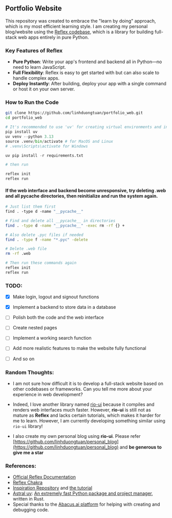 ## Portfolio Website

This repository was created to embrace the "learn by doing" approach, which is my most efficient learning style. I am creating my personal blog/website using the [Reflex codebase](https://github.com/reflex-dev/reflex), which is a library for building full-stack web apps entirely in pure Python.

### Key Features of Reflex

- **Pure Python**: Write your app's frontend and backend all in Python—no need to learn JavaScript.
- **Full Flexibility**: Reflex is easy to get started with but can also scale to handle complex apps.
- **Deploy Instantly**: After building, deploy your app with a single command or host it on your own server.

### How to Run the Code

```bash
git clone https://github.com/linhduongtuan/portfolio_web.git
cd portfolio_web
```
```python 
# It's recommended to use 'uv' for creating virtual environments and installing packages swiftly
pip install uv
uv venv --python 3.13
source .venv/bin/activate # for MacOS and Linux
# .venv\Scripts\activate for Windows

uv pip install -r requirements.txt
```
```python 
# then run

reflex init
reflex run
```

#### If the web interface and backend become unresponsive, try deleting .web and all __pycache__ directories, then reinitialize and run the system again.

```bash
# Just list them first
find . -type d -name "__pycache__"

# Find and delete all __pycache__ in directories
find . -type d -name "__pycache__" -exec rm -rf {} +

# Also delete .pyc files if needed
find . -type f -name "*.pyc" -delete

# Delete .web file
rm -rf .web
```

```python
# Then run these commands again
reflex init
reflex run
```


### TODO:
- [x] Make login, logout and signout functions

- [x] Implement a backend to store data in a database

- [ ] Polish both the code and the web interface

- [ ] Create nested pages

- [ ] Implement a working search function

- [ ] Add more realistic features to make the website fully functional

- [ ] And so on

### Random Thoughts:

- I am not sure how difficult it is to develop a full-stack website based on other codebases or frameworks. Can you tell me more about your experience in web development?

- Indeed, I love another library named [rio-ui](https://github.com/rio-labs/rio) because it compiles and renders web interfaces much faster. However, **rio-ui** is still not as mature as **Reflex** and lacks certain tutorials, which makes it harder for me to learn. However, I am currently developing something similar using `rio-ui` library!

- I also create my own personal blog using **rio-ui**. Please refer [https://github.com/linhduongtuan/personal_blog](https://github.com/linhduongtuan/personal_blog) and **be generous to give me a star**

### References:

- [Official Reflex Documentation](https://reflex.dev/)
- [Reflex Chakra](https://github.com/reflex-dev/reflex-chakra)
- [Inspiration Repository](https://github.com/crohum/portfolio_web/tree/main) and [the tutorial](https://github.com/codingforentrepreneurs/full-stack-python)
- [Astral uv](https://docs.astral.sh/uv/): [An extremely fast Python package and project manager](https://github.com/astral-sh/uv), written in Rust.
- Special thanks to the [Abacus.ai platform](https://apps.abacus.ai/) for helping with creating and debugging code.
